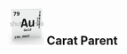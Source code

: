 ## ![alt text](https://github.com/markash/carat-parent/raw/master/logo.png "Carat Parent") Carat Parent
